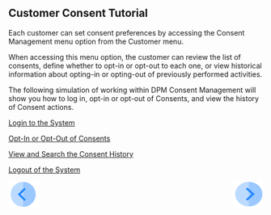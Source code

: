 ## Customer Consent Tutorial

Each customer can set consent preferences by accessing the Consent Management menu option from the Customer menu.

When accessing this menu option, the customer can review the list of consents, define whether to opt-in or opt-out to each one, or view historical information about opting-in or opting-out of previously performed activities.

The following simulation of working within DPM Consent Management will show you how to log in, opt-in or opt-out of Consents, and view the history of Consent actions.

[Login to the System](05_02_Customer_Login.md)

[Opt-In or Opt-Out of Consents](05_03_Customer_OptIn_or_OptOut.md)

[View and Search the Consent History](05_04_Customer_View_Consent_History.md)

[Logout of the System](05_05_Customer_Logout.md)



[![Previous](../images/Previous.png)]( 04_Customer_Consent_Introduction.md)[<img align="right" width="60" height="54" src="../images/Next.png">](05_02_Customer_Login.md)
